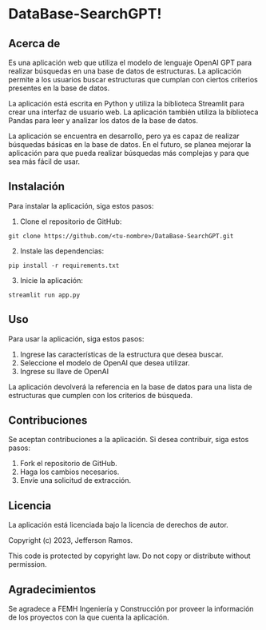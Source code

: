 # DataBase-SearchGPT!

## **Acerca de**

Es una aplicación web que utiliza el modelo de lenguaje OpenAI GPT para realizar búsquedas en una base de datos de estructuras. La aplicación permite a los usuarios buscar estructuras que cumplan con ciertos criterios presentes en la base de datos.

La aplicación está escrita en Python y utiliza la biblioteca Streamlit para crear una interfaz de usuario web. La aplicación también utiliza la biblioteca Pandas para leer y analizar los datos de la base de datos.

La aplicación se encuentra en desarrollo, pero ya es capaz de realizar búsquedas básicas en la base de datos. En el futuro, se planea mejorar la aplicación para que pueda realizar búsquedas más complejas y para que sea más fácil de usar.

## **Instalación**

Para instalar la aplicación, siga estos pasos:

1. Clone el repositorio de GitHub:

```
git clone https://github.com/<tu-nombre>/DataBase-SearchGPT.git
```

2. Instale las dependencias:

```
pip install -r requirements.txt
```

3. Inicie la aplicación:

```
streamlit run app.py
```

## **Uso**

Para usar la aplicación, siga estos pasos:

1. Ingrese las características de la estructura que desea buscar.
2. Seleccione el modelo de OpenAI que desea utilizar.
3. Ingrese su llave de OpenAI


La aplicación devolverá la referencia en la base de datos para una lista de estructuras que cumplen con los criterios de búsqueda.

## **Contribuciones**

Se aceptan contribuciones a la aplicación. Si desea contribuir, siga estos pasos:

1. Fork el repositorio de GitHub.
2. Haga los cambios necesarios.
3. Envíe una solicitud de extracción.

## **Licencia**

La aplicación está licenciada bajo la licencia de derechos de autor.

Copyright (c) 2023, Jefferson Ramos. 

This code is protected by copyright law.
Do not copy or distribute without permission.
 

## **Agradecimientos**

Se agradece a FEMH Ingeniería y Construcción por proveer la información de los proyectos con la que cuenta la aplicación.

